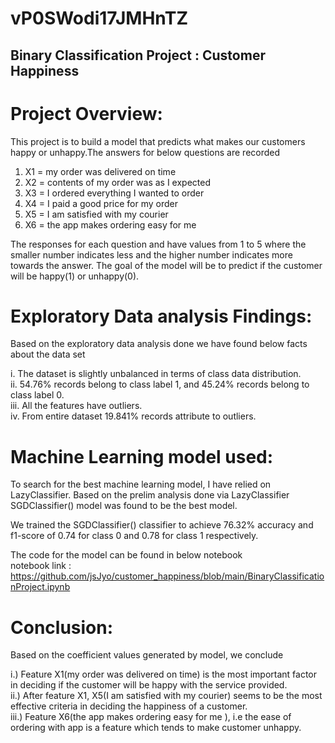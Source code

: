# vP0SWodi17JMHnTZ

## Binary Classification Project : Customer Happiness

# Project Overview:

This project is to build a model that predicts what makes our customers happy or unhappy.The answers for below questions are recorded 
1. X1 = my order was delivered on time 
2. X2 = contents of my order was as I expected 
3. X3 = I ordered everything I wanted to order 
4. X4 = I paid a good price for my order 
5. X5 = I am satisfied with my courier 
6. X6 = the app makes ordering easy for me 

The responses for each question and have values from 1 to 5 where the smaller number indicates less and the higher number indicates more towards the answer. The goal of the model will be to predict if the customer will be happy(1) or unhappy(0).


# Exploratory Data analysis Findings:

Based on the exploratory data analysis done we have found below facts about the data set<br>

i. The dataset is slightly unbalanced in terms of class data distribution.<br>
ii. 54.76% records belong to class label 1, and 45.24% records belong to class label 0.<br>
iii. All the features have outliers. <br>
iv. From entire dataset 19.841% records attribute to outliers.<br>


# Machine Learning model used:

To search for the best machine learning model, I have relied on LazyClassifier. Based on the prelim analysis done via LazyClassifier SGDClassifier() model was found to be the best model. <br>

We trained the  SGDClassifier() classifier to achieve 76.32% accuracy and f1-score of 0.74 for class 0 and 0.78 for class 1 respectively. <br>

The code for the model can be found  in below notebook<br>
notebook link :  https://github.com/jsJyo/customer_happiness/blob/main/BinaryClassificationProject.ipynb


# Conclusion:

Based on the coefficient values generated by model, we conclude<br>

i.) Feature X1(my order was delivered on time) is the most important factor in deciding if the customer will be happy with the service provided.<br>
ii.) After feature X1, X5(I am satisfied with my courier) seems to be the most effective criteria in deciding the happiness of a customer.<br>
iii.) Feature X6(the app makes ordering easy for me ), i.e the ease of ordering with app is a feature which tends to make customer unhappy.<br>

